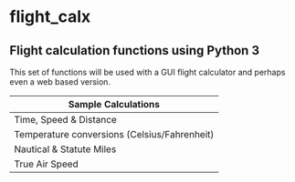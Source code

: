 # flight_calx

## Flight calculation functions using Python 3

This set of functions will be used with a GUI flight calculator and perhaps even a web based version.

| Sample Calculations |
| ------------- |
| Time, Speed & Distance |
| Temperature conversions (Celsius/Fahrenheit)     |
| Nautical & Statute Miles |
| True Air Speed |
